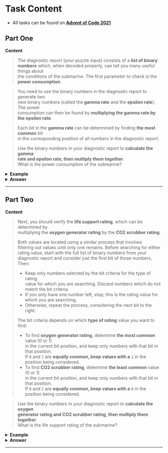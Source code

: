 # Task Content
 - All tasks can be found on **[Advent of Code 2021](https://adventofcode.com/2021)** 
 
## Part One

**Content**
> The diagnostic report (your puzzle input) consists of a **list of binary  
> numbers** which, when decoded properly, can tell you many useful things about  
> the conditions of the submarine. The first parameter to check is the **power consumption**.

> You need to use the binary numbers in the diagnostic report to generate two  
> new binary numbers (called the **gamma rate** and the **epsilon rate**). The power  
> consumption can then be found by **multiplying the gamma rate by the epsilon rate**.

> Each bit in the **gamma rate** can be determined by finding **the most common** bit  
> in the corresponding position of all numbers in the diagnostic report.

> Use the binary numbers in your diagnostic report to **calculate the gamma  
> rate and epsilon rate, then multiply them together**.  
> What is the power consumption of the submarine?

<details>
  <summary><strong> Example </strong></summary>
  <pre>
00100
11110
10110
10111
10101
01111
00111
11100
10000
11001
00010
01010</pre>

Considering **only the first bit** of each number, there are five `0` bits and seven `1` bits.   
Since **the most common** bit is `1`, the first bit of the **gamma rate** is `1`.

The **most common second bit** of the numbers in the diagnostic report is `0`,  
so the second bit of the gamma rate is `0`.

The **most common value of the third, fourth, and fifth** bits are `1`, `1`, and `0`,  
respectively, and so the final three bits of the **gamma rate** are `110`.

So, the **gamma rate** is the binary number `10110`, or `22` in **decimal**.

The **epsilon rate** is calculated in a similar way; rather than use 
the most common bit, **the least common** bit from each position is used.  
So, the **epsilon rate** is `01001`, or `9` in **decimal**.  
  
**Multiplying** the gamma rate `22` by the epsilon rate `9` produces the **power consumption** `198`.

</details>

<details>
  <summary><strong> Answer </strong></summary>
  <div align="right">
    
   My puzzle answer was: **`2640986`**
    
  </div>
</details> 

___

## Part Two

**Content**
> Next, you should verify the **life support rating**, which can be determined by  
> multiplying the **oxygen generator rating** by the **CO2 scrubber rating**.

> Both values are located using a similar process that involves  
> filtering out values until only one remains. Before searching for either  
> rating value, start with the full list of binary numbers from your  
> diagnostic report and consider just the first bit of those numbers. Then:  
> - Keep only numbers selected by the bit criteria for the type of rating  
> value for which you are searching. Discard numbers which do not match the bit criteria.
> - If you only have one number left, stop; this is the rating value for which you are searching.
> - Otherwise, repeat the process, considering the next bit to the right.  

> The bit criteria depends on which **type of rating** value you want to find:
> - To find **oxygen generator rating**, determine **the most common** value (0 or 1)  
> in the current bit position, and keep only numbers with that bit in that position.  
> If `0` and `1` are **equally common, keep values with a** `1` in the position being considered.  
> - To find **CO2 scrubber rating**, determine **the least common** value (0 or 1)  
> in the current bit position, and keep only numbers with that bit in that position.  
> If `0` and `1` are **equally common, keep values with a** `0` in the position being considered.

> Use the binary numbers in your diagnostic report to **calculate the oxygen  
> generator rating and CO2 scrubber rating, then multiply them together**.  
> What is the life support rating of the submarine?

<details>
  <summary><strong> Example </strong></summary>
  <pre>
00100
11110
10110
10111
10101
01111
00111
11100
10000
11001
00010
01010</pre>
  
<br />
  
To determine the **oxygen generator rating** value:

- Start with all 12 numbers and consider only the first bit of each number.   
There are more `1` bits (7) than `0` bits (5), so keep only the 7 numbers with a `1` in  
the first position: `11110`, `10110`, `10111`, `10101`, `11100`, `10000`, and `11001`.
- Then, consider **the second bit** of the 7 remaining numbers: there are more 0 bits (4) than 1 bits (3),  
 so keep only the 4 numbers with a 0 in the second position: 10110, 10111, 10101, and 10000.
- In **the third position**, three of the four numbers have a `1`, so keep those three: `10110`, `10111`, and `10101`.
- In **the fourth position**, two of the three numbers have a `1`, so keep those two: `10110` and `10111`.
- In **the fifth position**, there are an equal number of `0` bits and `1` bits (one each).  
 So, to find the oxygen generator rating, keep the number with a `1` in that position: `10111`.
- As there is only one number left, stop; the **oxygen generator rating** is `10111`, or `23` in decimal.
  
<br />
  
Then, to determine the **CO2 scrubber rating** value:

- Start again with all 12 numbers and consider only the first bit of each number.  
There are fewer `0` bits (5) than `1` bits (7), so keep only the 5 numbers with a `0` in  
the first position: `00100`, `01111`, `00111`, `00010`, and `01010`.
- Then, consider **the second bit** of the 5 remaining numbers: there are fewer `1` bits (2) than `0` bits (3),  
so keep only the 2 numbers with a `1` in the second position: `01111` and `01010`.
- In **the third position**, there are an equal number of `0` bits and `1` bits (one each).  
So, to find the CO2 scrubber rating, keep the number with a `0` in that position: `01010`.
- As there is only one number left, stop; the **CO2 scrubber rating** is `01010`, or `10` in decimal.
  
<br />
  
 Finally, to find the **life support rating, multiply the oxygen generator rating** `23` **by the CO2 scrubber rating** `10` to get `230`.
  
</details>

<details>
  <summary><strong> Answer </strong></summary>
  <div align="right">
    
   My puzzle answer was: **`6822109`**
    
  </div>
</details> 

___

<br />
